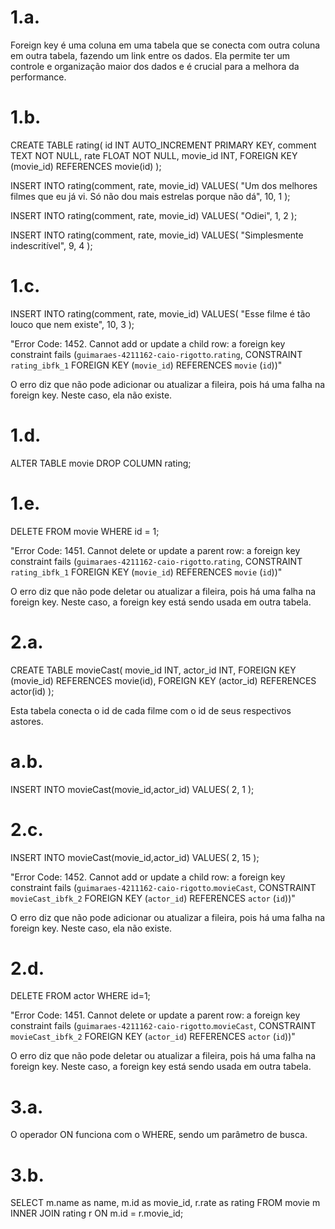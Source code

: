 # 1.a.
Foreign key é uma coluna em uma tabela que se conecta com outra coluna em outra tabela, fazendo um link entre os dados. Ela permite ter um controle e organização maior dos dados e é crucial para a melhora da performance.

# 1.b. 
CREATE TABLE rating(
id INT AUTO_INCREMENT PRIMARY KEY,
comment TEXT NOT NULL, 
rate FLOAT NOT NULL, 
movie_id INT,
FOREIGN KEY (movie_id) REFERENCES movie(id)
);

INSERT INTO rating(comment, rate, movie_id)
VALUES(
"Um dos melhores filmes que eu já vi. Só não dou mais estrelas porque não dá",
10,
1
);

INSERT INTO rating(comment, rate, movie_id)
VALUES(
"Odiei",
1,
2
);

INSERT INTO rating(comment, rate, movie_id)
VALUES(
"Simplesmente indescritível",
9,
4
);

# 1.c.
INSERT INTO rating(comment, rate, movie_id)
VALUES(
"Esse filme é tão louco que nem existe",
10,
3
);

"Error Code: 1452. Cannot add or update a child row: a foreign key constraint fails (`guimaraes-4211162-caio-rigotto`.`rating`, CONSTRAINT `rating_ibfk_1` FOREIGN KEY (`movie_id`) REFERENCES `movie` (`id`))"

O erro diz que não pode adicionar ou atualizar a fileira, pois há uma falha na foreign key. Neste caso, ela não existe.

# 1.d.
ALTER TABLE movie
DROP COLUMN rating;

# 1.e.
DELETE FROM movie
WHERE id = 1;

"Error Code: 1451. Cannot delete or update a parent row: a foreign key constraint fails (`guimaraes-4211162-caio-rigotto`.`rating`, CONSTRAINT `rating_ibfk_1` FOREIGN KEY (`movie_id`) REFERENCES `movie` (`id`))"

O erro diz que não pode deletar ou atualizar a fileira, pois há uma falha na foreign key. Neste caso, a foreign key está sendo usada em outra tabela.

# 2.a.
CREATE TABLE movieCast(
movie_id INT,
actor_id INT, 
FOREIGN KEY (movie_id) REFERENCES movie(id),
FOREIGN KEY (actor_id) REFERENCES actor(id)
);

Esta tabela conecta o id de cada filme com o id de seus respectivos astores.

# a.b.
INSERT INTO movieCast(movie_id,actor_id)
VALUES(
	2,
    1
);

# 2.c.
INSERT INTO movieCast(movie_id,actor_id)
VALUES(
	2,
    15
);

"Error Code: 1452. Cannot add or update a child row: a foreign key constraint fails (`guimaraes-4211162-caio-rigotto`.`movieCast`, CONSTRAINT `movieCast_ibfk_2` FOREIGN KEY (`actor_id`) REFERENCES `actor` (`id`))"

O erro diz que não pode adicionar ou atualizar a fileira, pois há uma falha na foreign key. Neste caso, ela não existe.

# 2.d. 
DELETE FROM actor
WHERE id=1;

"Error Code: 1451. Cannot delete or update a parent row: a foreign key constraint fails (`guimaraes-4211162-caio-rigotto`.`movieCast`, CONSTRAINT `movieCast_ibfk_2` FOREIGN KEY (`actor_id`) REFERENCES `actor` (`id`))"

O erro diz que não pode deletar ou atualizar a fileira, pois há uma falha na foreign key. Neste caso, a foreign key está sendo usada em outra tabela.

# 3.a.
O operador ON funciona com o WHERE, sendo um parâmetro de busca.

# 3.b.
SELECT m.name as name, m.id as movie_id, r.rate as rating FROM movie m
INNER JOIN rating r ON m.id = r.movie_id;